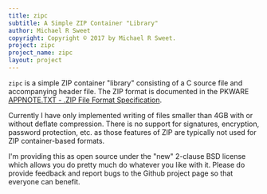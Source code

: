 ```yaml
---
title: zipc
subtitle: A Simple ZIP Container "Library"
author: Michael R Sweet
copyright: Copyright © 2017 by Michael R Sweet.
project: zipc
project_name: zipc
layout: project
---
```


`zipc` is a simple ZIP container "library" consisting of a C source file and
accompanying header file.  The ZIP format is documented in the PKWARE
[APPNOTE.TXT - .ZIP File Format Specification](http://www.pkware.com/appnote).

Currently I have only implemented writing of files smaller than 4GB with or
without deflate compression.  There is no support for signatures, encryption,
password protection, etc. as those features of ZIP are typically not used for
ZIP container-based formats.

I'm providing this as open source under the "new" 2-clause BSD license which
allows you do pretty much do whatever you like with it.  Please do provide
feedback and report bugs to the Github project page so that everyone can
benefit.
